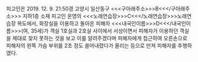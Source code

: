 피고인은 2019. 12. 9. 21:50경 고양시 일산동구 <<<구아래주소>>>B<<</구아래주소>>> 지하1층 소재 피고인 운영의 <<<노래연습장>>>C<<</노래연습장>>>노래연습장 복도에서, 화장실을 이용하고 돌아온 피해자 <<<내국인이름>>>D<<</내국인이름>>>(여, 35세)가 객실 1호실과 2호실 사이에서 서성이면서 피해자가 이용하던 객실을 제대로 찾지 못하는 것을 보고 이를 알려주겠다며 피해자에게 접근하여 오른손으로 피해자의 왼쪽 가슴 부위를 2초 정도 쓸어내렸다가 올리는 등으로 만져 피해자를 추행하였다.